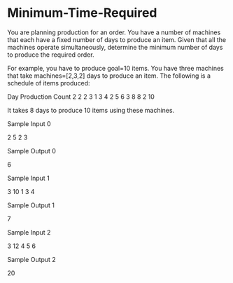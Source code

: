 # Minimum-Time-Required

You are planning production for an order. You have a number of machines that each have a fixed number of days to produce an item. Given that all the machines operate simultaneously, determine the minimum number of days to produce the required order.

For example, you have to produce goal=10 items. You have three machines that take machines=[2,3,2]  days to produce an item. The following is a schedule of items produced:

Day Production  Count
2   2               2
3   1               3
4   2               5
6   3               8
8   2              10

It takes 8 days to produce 10 items using these machines.

Sample Input 0

2 5
2 3

Sample Output 0

6

Sample Input 1

3 10
1 3 4

Sample Output 1

7

Sample Input 2

3 12
4 5 6

Sample Output 2

20

